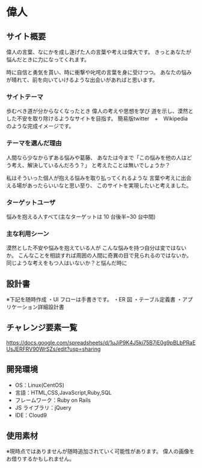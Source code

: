 # 偉人

## サイト概要

偉人の言葉、なにかを成し遂げた人の言葉や考えは偉大です。
きっとあなたが悩んだときに力になってくれます。

時に自信と勇気を貰い、時に衝撃や叱咤の言葉を身に受けつつ。
あなたの悩みが晴れて、前を向いていけるような出会いがあればと思います。

### サイトテーマ

歩むべき道が分からなくなったとき
偉人の考えや思想を学び
道を示し、漠然とした不安を取り除けるようなサイトを目指す。
簡易版twitter　+　Wikipedia　のような完成イメージです。

### テーマを選んだ理由

人間なら少なからずある悩みや葛藤、
あなたは今まで「この悩みを他の人はどう考え、解決しているんだろう？」
と考えたことは無いでしょうか？

私はそういった個人が抱える悩みを取り払ってくれるような
言葉や考えに出会える場があったらいいなと思い至り、
このサイトを実現したいと考えました。

### ターゲットユーザ

悩みを抱える人すべて(主なターゲットは 10 台後半~30 台中間)

### 主な利用シーン

漠然とした不安や悩みを抱えている人が
こんな悩みを持つ自分は変ではないか。
こんなことを相談すれば周囲の人間に奇異の目で見られるのではないか。
同じような考えをもつ人はいないか？と悩んだ時に

## 設計書

※下記を随時作成
・UI フローは手書きです。
・ER 図
・テーブル定義書
・アプリケーション詳細設計書

## チャレンジ要素一覧
https://docs.google.com/spreadsheets/d/1uJiP9K4J5ki75B7jE0g9pBLbPRaEUsJERFRV90WrSZs/edit?usp=sharing

## 開発環境

- OS：Linux(CentOS)
- 言語：HTML,CSS,JavaScript,Ruby,SQL
- フレームワーク：Ruby on Rails
- JS ライブラリ：jQuery
- IDE：Cloud9

## 使用素材

※現時点ではありませんが随時追加されていく可能性があります。
偉人の画像をお借りするかもしれません。
